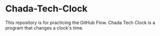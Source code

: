 # Chada-Tech-Clock
This repository is for practicing the GitHub Flow. Chada Tech Clock is a program that changes a clock's time.
